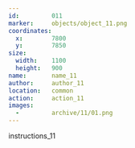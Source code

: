 ```yaml
---
id:			011
marker: 	objects/object_11.png
coordinates:
  x:		7800
  y:		7850
size:
  width:	1100
  height:	900
name: 		name_11
author:		author_11
location: 	common
action: 	action_11
images:
  -			archive/11/01.png
---
```


instructions_11


